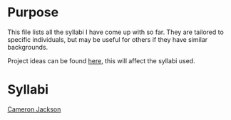 # Purpose

This file lists all the syllabi I have come up with so far. They are tailored to specific individuals, but may be useful for others if they have similar backgrounds.

Project ideas can be found [here](ProjectIdeas.md), this will affect the syllabi used.

# Syllabi

[Cameron Jackson](CJackson.md)

